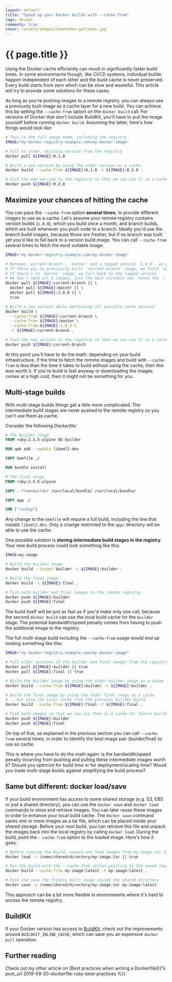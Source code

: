 ```yaml
---
layout: default
title: "Speed up your Docker builds with --cache-from"
tags: devops 
comments: true
cover: /assets/images/chaetodon-guttatus.jpg
---
```


# {{ page.title }}

Using the Docker cache efficiently can result in significantly faster build times. In some environments though, like CI/CD systems, individual builds happen independent of each other and the build cache is never preserved. Every build starts from zero which can be slow and wasteful. This article will try to provide some solutions for these cases.

As long as you're pushing images to a remote registry, you can always use a previously built image as a cache layer for a new build. You can achieve this by setting the `--cache-from` option on the `docker build` call. For versions of Docker that don't include BuildKit, you'll have to pull the image yourself before running `docker build`. Assuming the latter, here's how things would look like:

```sh
# This is the full image name, including the registry
IMAGE="my-docker-registry.example.com/my-docker-image"

# Pull an older, existing version from the registry
docker pull ${IMAGE}:0.1.0

# Build a new version by using the older version as a cache
docker build --cache-from ${IMAGE}:0.1.0 -t ${IMAGE}:0.2.0 .

# Push the new version to the registry so that we can use it as a cache for future builds
docker push ${IMAGE}:0.2.0
```

## Maximize your chances of hitting the cache

You can pass the `--cache-from` option **several times**, to provide different images to use as a cache. Let's assume your remote registry contains version builds (`1.0.0`), which you build once a month, and branch builds, which are built whenever you push code to a branch. Ideally you'd use the branch build images, because those are fresher, but if no branch was built yet you'd like to fall back to a version build image. You can call `--cache-from` several times to fetch the most suitable image:

```sh
IMAGE="my-docker-registry.example.com/my-docker-image"

# Between `current-branch`, `master` and a tagged version `1.0.0`, we prefer current-branch
# If there was no previously built `current-branch` image, we fetch `master`
# If there's no `master` image, we fall back to the tagged version
# We don't need all 3 images, just the most suitable one, hence the `||`
docker pull ${IMAGE}:current-branch || \
  docker pull ${IMAGE}:master || \
  docker pull ${IMAGE}:1.0.0 || \
  true

# Build a new version while mentioning all possible cache sources
docker build \
  --cache-from ${IMAGE}:current-branch \
  --cache-from ${IMAGE}:master \
  --cache-from:${IMAGE}:1.0.0 \
  -t ${IMAGE}:current-branch .

# Push the new version to the registry so that we can use it as a cache for future builds
docker push ${IMAGE}:current-branch
```

At this point you'll have to do the math: depending on your build infrastructure, if the time to fetch the remote images and build with `--cache-from` is less than the time it takes to build without using the cache, then this was worth it. If you're build is fast anyway or downloading the images comes at a high cost, then it might not be something for you. 

## Multi-stage builds

With multi-stage builds things get a little more complicated. The intermediate build stages are never pushed to the remote registry so you can't use them as cache.

Consider the following *Dockerfile*:

```dockerfile
# The builder stage
FROM ruby:2.5.5-alpine AS builder

RUN apk add --update libxml2-dev

COPY Gemfile ./

RUN bundle install

# The final stage
FROM ruby:2.5.5-alpine

COPY --from=builder /usr/local/bundle/ /usr/local/bundle/

COPY app ./

CMD ["rackup"] 
```

Any change to the `Gemfile` will require a full build, including the line that installs `libxml2-dev`. Only a change restricted to the `app/` directory will be able to use the cache.

One possible solution is **storing intermediate build stages in the registry**. Your new build process could look something like this:

```sh
IMAGE=my-image

# Build the builder image
docker build --target builder -t ${IMAGE}:builder .

# Build the final image
docker build -t ${IMAGE}:final .

# Push both builder and final images to the remote registry
docker push ${IMAGE}:builder
docker push ${IMAGE}:final
```

The build itself will be just as fast as if you'd make only one call, because the second `docker build` can use the local build cache for the `builder` stage. The potential bandwidth/speed penalty comes from having to push the additional image to the registry.

The full multi-stage build including the `--cache-from` usage would end up looking something like this:

```sh
IMAGE="my-docker-registry.example.com/my-docker-image"

# Pull older versions of the builder and final images from the registry (if any)
docker pull ${IMAGE}:builder || true
docker pull ${IMAGE}:final || true

# Build the builder image by using the older builder image as a cache
docker build --cache-from ${IMAGE}:builder -t ${IMAGE}:builder .

# Build the final image by using the older final image as a cache
# ...but also the local cache from the previous builder build
docker build --cache-from ${IMAGE}:final -t ${IMAGE}:final .

# Push both images so that we can use them as a cache for future builds
docker push ${IMAGE}:builder
docker push ${IMAGE}:final
```

On top of that, as explained in the previous section you can call `--cache-from` several times, in order to identify the best image pair (builder/final) to use as cache.

This is where you have to do the math again: is the bandwidth/speed penalty incurring from pushing and pulling these intermediate images worth it? Should you optimize for build time or for deployment/scaling time? Would you trade multi-stage builds against simplifying the build process?

## Same but different: docker load/save

If your build environment has access to some shared storage (e.g. S3, EBS or just a shared directory), you can use the `docker save` and `docker load` commands to store and retrieve images. You can later reuse these images in order to enhance your local build cache. The `docker save` command saves one or more images as a tar file, which can be placed inside your shared storage. Before your next build, you can retrieve this file and unpack the images back into the local registry by calling `docker load`. During the build, point the `--cache-from` option to the loaded image. Here's how it goes:

```sh
# Before running the build, unpack and load images from my-image.tar into the local registry
docker load -i /some/shared/directory/my-image.tar || true

# Run the build with the --cache-from option pointing to the saved image
docker build --cache-from my-image:latest -t my-image:latest .

# Pack and save the freshly built image inside the shared directory 
docker save -o /some/shared/directory/my-image.tar my-image:latest
```

This approach can be a bit more flexible in environments where it's hard to access the remote registry. 

## BuildKit

If your Docker version has access to [BuildKit](https://docs.docker.com/develop/develop-images/build_enhancements/), check out the improvements around `BUILDKIT_INLINE_CACHE`, which can save you an expensive `docker pull` operation. 

## Further reading

Check out my other article on [Best practices when writing a Dockerfile]({% post_url 2019-09-20-dockerfile-ruby-best-practices %}).
